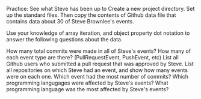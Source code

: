 Practice: See what Steve has been up to
Create a new project directory. Set up the standard files. Then copy the contents of Github data file that contains data about 30 of Steve Brownlee's events.

Use your knowledge of array iteration, and object property dot notation to answer the following questions about the data.

How many total commits were made in all of Steve's events?
How many of each event type are there? (PullRequestEvent, PushEvent, etc)
List all Github users who submitted a pull request that was approved by Steve. 
List all repositories on which Steve had an event, and show how many events were on each one.
Which event had the most number of commits?
Which programming langugages were affected by Steve's events?
What programming language was the most affected by Steve's events?
